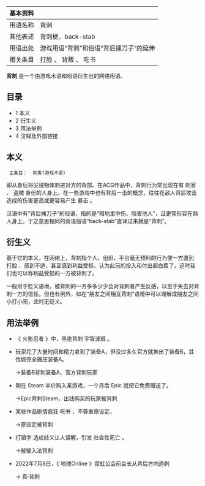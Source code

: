 |  **基本资料**  ||
|---|---|
|用语名称  |  背刺   |
|其他表述  |  背刺梗、back-stab   |
|用语出处  |  游戏用语“背刺”和俗语“背后捅刀子”的延伸   |
|相关条目  |  打脸  、  背叛  、  吃书   |
  
**背刺** 是一个由游戏术语和俗语衍生出的网络用语。

##  目录

  * 1  本义 
  * 2  衍生义 
  * 3  用法举例 
  * 4  注释及外部链接 

##  本义

     主条目：  刺客(游戏术语) 

即从身后将尖锐物体刺进对方的背部。在ACG作品中，背刺行为常出现在有  刺客  、  盗贼
身份的人身上。在一些游戏中也有背后一击的概念，往往在敌人背后攻击造成的伤害更高或更容易产生  暴击  。

汉语中有“背后捅刀子”的俗语，指的是“暗地里中伤、陷害他人”，且更常形容在熟人身上。于之意思相同的英语俗语“back-stab”直译过来就是“背刺”。

##  衍生义

基于它的本义，在网络上，背刺指个人、组织、平台毫无预料的行为使一方遭到  打脸
、感到不适，甚至感到利益受损，认为此前的投入和付出都白费了。这时我们也可以称利益受损的一方被背刺了。

一般用于贬义语境，被背刺的一方多多少少会对背刺者产生反感，以至于失去对背刺一方的信任。但也有例外，如在“朋友之间相互背刺”语境中可以理解成朋友之间小打小闹，此时无贬义。

##  用法举例

  * 《  火影忍者  》中，黑绝背刺  宇智波斑  。 
  * 玩家花了大量时间和精力拿到了装备A，但没过多久官方就推出了装备B，其性能完全碾压装备A。 

     →装备B背刺装备A、官方背刺玩家 

  * 刚在  Steam  半价购入某游戏，一个月后  Epic  就把它免费赠送了。 

     →Epic背刺Steam、出钱购买的玩家被背刺 

  * 某些作品剧情疯狂  吃书  ，不尊重原设定。 

     →原设定被背刺 

  * 打错字  造成歧义让人误解，引发  社会性死亡  。 

     →被输入法背刺 

  * 2022年7月8日，《  地球Online  》霓虹公会前会长从背后方向遇刺 

     →  真·背刺 